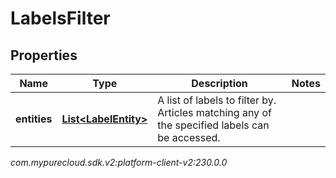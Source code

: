 # LabelsFilter


## Properties

| Name | Type | Description | Notes |
| ------------ | ------------- | ------------- | ------------- |
| **entities** | [**List&lt;LabelEntity&gt;**](LabelEntity) | A list of labels to filter by. Articles matching any of the specified labels can be accessed. |  |




_com.mypurecloud.sdk.v2:platform-client-v2:230.0.0_
